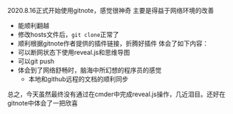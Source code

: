 2020.8.16正式开始使用gitnote，感觉很神奇
主要是得益于网络环境的改善
- 能顺利翻越
- 修改hosts文件后，`git clone`正常了
- 顺利根据gitnote作者提供的插件链接，折腾好插件
体会了如下内容：
- 可以断网状态下使用reveal.js和思维导图
- 可以git push
- 体会到了网络舒畅时，脑海中所幻想的程序员的感觉
	- 本地和github远程的文档的顺利同步

总之，今天虽然最终没有通过在cmder中完成reveal.js操作，几近泪目。还好在gitnote中体会了一把欣喜



